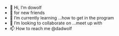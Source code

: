 - 👋 Hi, I’m dowolf
- 👀 for new friends 
- 🌱 I’m currently learning ...how to get in the program 
- 💞️ I’m looking to collaborate on ...meet up with 
- 📫 How to reach me @dadwolf 
<!---
Thedowolf/Thedowolf is a ✨ special ✨ repository because its `README.md` (this file) appears on your GitHub profile.
You can click the Preview link to take a look at your changes.
--->
